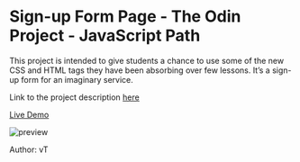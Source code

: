 # Sign-up Form Page - The Odin Project - JavaScript Path
This project is intended to give students a chance to use some of the new CSS and HTML tags they have been absorbing over few lessons. It’s a sign-up form for an imaginary service.

Link to the project description [here](https://www.theodinproject.com/lessons/node-path-intermediate-html-and-css-sign-up-form)

[Live Demo](https://ng9891.github.io/my-odin-project/js_fullstack/sign_up_page/)

![preview](https://drive.google.com/uc?id=1uWMuvJkWajCO0KxzR_IvhhsULVWO55I-)

Author: vT